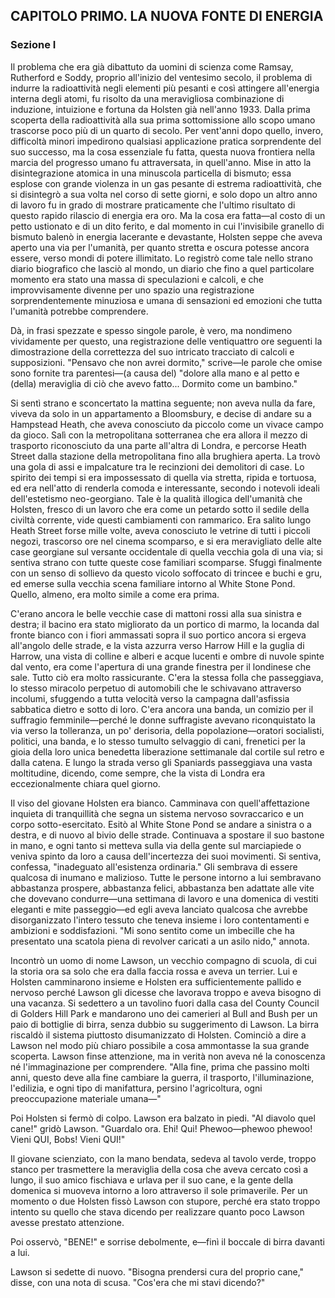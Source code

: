 ## CAPITOLO PRIMO. LA NUOVA FONTE DI ENERGIA

### Sezione I

Il problema che era già dibattuto da uomini di scienza come Ramsay, Rutherford e Soddy, proprio all'inizio del ventesimo secolo, il problema di indurre la radioattività negli elementi più pesanti e così attingere all'energia interna degli atomi, fu risolto da una meravigliosa combinazione di induzione, intuizione e fortuna da Holsten già nell'anno 1933. Dalla prima scoperta della radioattività alla sua prima sottomissione allo scopo umano trascorse poco più di un quarto di secolo. Per vent'anni dopo quello, invero, difficoltà minori impedirono qualsiasi applicazione pratica sorprendente del suo successo, ma la cosa essenziale fu fatta, questa nuova frontiera nella marcia del progresso umano fu attraversata, in quell'anno. Mise in atto la disintegrazione atomica in una minuscola particella di bismuto; essa esplose con grande violenza in un gas pesante di estrema radioattività, che si disintegrò a sua volta nel corso di sette giorni, e solo dopo un altro anno di lavoro fu in grado di mostrare praticamente che l'ultimo risultato di questo rapido rilascio di energia era oro. Ma la cosa era fatta—al costo di un petto ustionato e di un dito ferito, e dal momento in cui l'invisibile granello di bismuto balenò in energia lacerante e devastante, Holsten seppe che aveva aperto una via per l'umanità, per quanto stretta e oscura potesse ancora essere, verso mondi di potere illimitato. Lo registrò come tale nello strano diario biografico che lasciò al mondo, un diario che fino a quel particolare momento era stato una massa di speculazioni e calcoli, e che improvvisamente divenne per uno spazio una registrazione sorprendentemente minuziosa e umana di sensazioni ed emozioni che tutta l'umanità potrebbe comprendere.

Dà, in frasi spezzate e spesso singole parole, è vero, ma nondimeno vividamente per questo, una registrazione delle ventiquattro ore seguenti la dimostrazione della correttezza del suo intricato tracciato di calcoli e supposizioni. "Pensavo che non avrei dormito," scrive—le parole che omise sono fornite tra parentesi—(a causa del) "dolore alla mano e al petto e (della) meraviglia di ciò che avevo fatto... Dormito come un bambino."

Si sentì strano e sconcertato la mattina seguente; non aveva nulla da fare, viveva da solo in un appartamento a Bloomsbury, e decise di andare su a Hampstead Heath, che aveva conosciuto da piccolo come un vivace campo da gioco. Salì con la metropolitana sotterranea che era allora il mezzo di trasporto riconosciuto da una parte all'altra di Londra, e percorse Heath Street dalla stazione della metropolitana fino alla brughiera aperta. La trovò una gola di assi e impalcature tra le recinzioni dei demolitori di case. Lo spirito dei tempi si era impossessato di quella via stretta, ripida e tortuosa, ed era nell'atto di renderla comoda e interessante, secondo i notevoli ideali dell'estetismo neo-georgiano. Tale è la qualità illogica dell'umanità che Holsten, fresco di un lavoro che era come un petardo sotto il sedile della civiltà corrente, vide questi cambiamenti con rammarico. Era salito lungo Heath Street forse mille volte, aveva conosciuto le vetrine di tutti i piccoli negozi, trascorso ore nel cinema scomparso, e si era meravigliato delle alte case georgiane sul versante occidentale di quella vecchia gola di una via; si sentiva strano con tutte queste cose familiari scomparse. Sfuggì finalmente con un senso di sollievo da questo vicolo soffocato di trincee e buchi e gru, ed emerse sulla vecchia scena familiare intorno al White Stone Pond. Quello, almeno, era molto simile a come era prima.

C'erano ancora le belle vecchie case di mattoni rossi alla sua sinistra e destra; il bacino era stato migliorato da un portico di marmo, la locanda dal fronte bianco con i fiori ammassati sopra il suo portico ancora si ergeva all'angolo delle strade, e la vista azzurra verso Harrow Hill e la guglia di Harrow, una vista di colline e alberi e acque lucenti e ombre di nuvole spinte dal vento, era come l'apertura di una grande finestra per il londinese che sale. Tutto ciò era molto rassicurante. C'era la stessa folla che passeggiava, lo stesso miracolo perpetuo di automobili che le schivavano attraverso incolumi, sfuggendo a tutta velocità verso la campagna dall'asfissia sabbatica dietro e sotto di loro. C'era ancora una banda, un comizio per il suffragio femminile—perché le donne suffragiste avevano riconquistato la via verso la tolleranza, un po' derisoria, della popolazione—oratori socialisti, politici, una banda, e lo stesso tumulto selvaggio di cani, frenetici per la gioia della loro unica benedetta liberazione settimanale dal cortile sul retro e dalla catena. E lungo la strada verso gli Spaniards passeggiava una vasta moltitudine, dicendo, come sempre, che la vista di Londra era eccezionalmente chiara quel giorno.

Il viso del giovane Holsten era bianco. Camminava con quell'affettazione inquieta di tranquillità che segna un sistema nervoso sovraccarico e un corpo sotto-esercitato. Esitò al White Stone Pond se andare a sinistra o a destra, e di nuovo al bivio delle strade. Continuava a spostare il suo bastone in mano, e ogni tanto si metteva sulla via della gente sul marciapiede o veniva spinto da loro a causa dell'incertezza dei suoi movimenti. Si sentiva, confessa, "inadeguato all'esistenza ordinaria." Gli sembrava di essere qualcosa di inumano e malizioso. Tutte le persone intorno a lui sembravano abbastanza prospere, abbastanza felici, abbastanza ben adattate alle vite che dovevano condurre—una settimana di lavoro e una domenica di vestiti eleganti e mite passeggio—ed egli aveva lanciato qualcosa che avrebbe disorganizzato l'intero tessuto che teneva insieme i loro contentamenti e ambizioni e soddisfazioni. "Mi sono sentito come un imbecille che ha presentato una scatola piena di revolver caricati a un asilo nido," annota.

Incontrò un uomo di nome Lawson, un vecchio compagno di scuola, di cui la storia ora sa solo che era dalla faccia rossa e aveva un terrier. Lui e Holsten camminarono insieme e Holsten era sufficientemente pallido e nervoso perché Lawson gli dicesse che lavorava troppo e aveva bisogno di una vacanza. Si sedettero a un tavolino fuori dalla casa del County Council di Golders Hill Park e mandarono uno dei camerieri al Bull and Bush per un paio di bottiglie di birra, senza dubbio su suggerimento di Lawson. La birra riscaldò il sistema piuttosto disumanizzato di Holsten. Cominciò a dire a Lawson nel modo più chiaro possibile a cosa ammontasse la sua grande scoperta. Lawson finse attenzione, ma in verità non aveva né la conoscenza né l'immaginazione per comprendere. "Alla fine, prima che passino molti anni, questo deve alla fine cambiare la guerra, il trasporto, l'illuminazione, l'edilizia, e ogni tipo di manifattura, persino l'agricoltura, ogni preoccupazione materiale umana—"

Poi Holsten si fermò di colpo. Lawson era balzato in piedi. "Al diavolo quel cane!" gridò Lawson. "Guardalo ora. Ehi! Qui! Phewoo—phewoo phewoo! Vieni QUI, Bobs! Vieni QUI!"

Il giovane scienziato, con la mano bendata, sedeva al tavolo verde, troppo stanco per trasmettere la meraviglia della cosa che aveva cercato così a lungo, il suo amico fischiava e urlava per il suo cane, e la gente della domenica si muoveva intorno a loro attraverso il sole primaverile. Per un momento o due Holsten fissò Lawson con stupore, perché era stato troppo intento su quello che stava dicendo per realizzare quanto poco Lawson avesse prestato attenzione.

Poi osservò, "BENE!" e sorrise debolmente, e—finì il boccale di birra davanti a lui.

Lawson si sedette di nuovo. "Bisogna prendersi cura del proprio cane," disse, con una nota di scusa. "Cos'era che mi stavi dicendo?"
